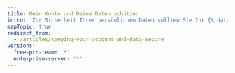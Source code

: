 ```yaml
---
title: Dein Konto und Deine Daten schützen
intro: 'Zur Sicherheit Ihrer persönlichen Daten sollten Sie Ihr {% data variables.product.product_name %}-Konto und die dazugehörigen Daten schützen.'
mapTopic: true
redirect_from:
  - /articles/keeping-your-account-and-data-secure
versions:
  free-pro-team: '*'
  enterprise-server: '*'
---
```


